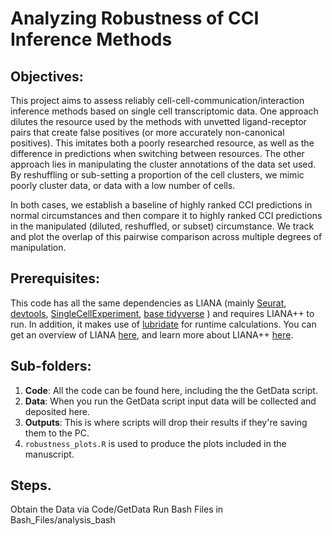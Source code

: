 # Analyzing Robustness of CCI Inference Methods

## Objectives:

This project aims to assess reliably cell-cell-communication/interaction inference methods based on single cell transcriptomic data. One approach dilutes the resource used by the methods with unvetted ligand-receptor pairs that create false positives (or more accurately non-canonical positives). This imitates both a poorly researched resource, as well as the difference in predictions when switching between resources. The other approach lies in manipulating the cluster annotations of the data set used. By reshuffling or sub-setting a proportion of the cell clusters, we mimic poorly cluster data, or data with a low number of cells.

In both cases, we establish a baseline of highly ranked CCI predictions in normal circumstances and then compare it to highly ranked CCI predictions in the manipulated (diluted, reshuffled, or subset) circumstance. We track and plot the overlap of this pairwise comparison across multiple degrees of manipulation.

## Prerequisites:

This code has all the same dependencies as LIANA (mainly [Seurat](https://satijalab.org/seurat/), [devtools](https://www.r-project.org/nosvn/pandoc/devtools.html), [SingleCellExperiment](https://bioconductor.org/packages/SingleCellExperiment), [base tidyverse](https://www.tidyverse.org/packages/) ) and requires LIANA++ to run. In addition, it makes use of [lubridate](https://lubridate.tidyverse.org/) for runtime calculations. You can get an overview of LIANA [here](https://github.com/saezlab/liana), and learn more about LIANA++ [here](https://saezlab.github.io/liana/articles/liana_devel.html).

## Sub-folders:

1.  **Code**: All the code can be found here, including the the GetData script.
2.  **Data**: When you run the GetData script input data will be collected and deposited here.
3.  **Outputs**: This is where scripts will drop their results if they're saving them to the PC.
4. `robustness_plots.R` is used to produce the plots included in the manuscript.

## Steps.
Obtain the Data via Code/GetData
Run Bash Files in Bash_Files/analysis_bash

